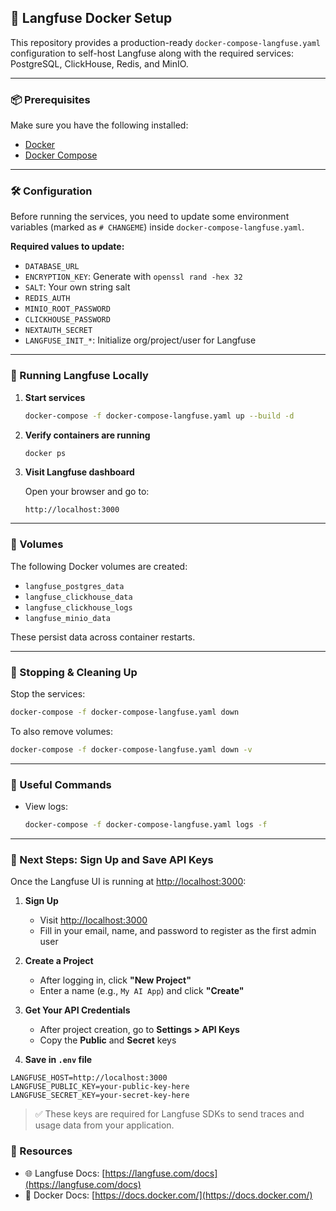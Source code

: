 ## 🚀 Langfuse Docker Setup

This repository provides a production-ready `docker-compose-langfuse.yaml` configuration to self-host Langfuse along with the required services: PostgreSQL, ClickHouse, Redis, and MinIO.

---

### 📦 Prerequisites

Make sure you have the following installed:

* [Docker](https://www.docker.com/)
* [Docker Compose](https://docs.docker.com/compose/)

---

### 🛠️ Configuration

Before running the services, you need to update some environment variables (marked as `# CHANGEME`) inside `docker-compose-langfuse.yaml`.

**Required values to update:**

* `DATABASE_URL`
* `ENCRYPTION_KEY`: Generate with `openssl rand -hex 32`
* `SALT`: Your own string salt
* `REDIS_AUTH`
* `MINIO_ROOT_PASSWORD`
* `CLICKHOUSE_PASSWORD`
* `NEXTAUTH_SECRET`
* `LANGFUSE_INIT_*`: Initialize org/project/user for Langfuse

---

### 🧪 Running Langfuse Locally

1. **Start services**

   ```bash
   docker-compose -f docker-compose-langfuse.yaml up --build -d
   ```

2. **Verify containers are running**

   ```bash
   docker ps
   ```

3. **Visit Langfuse dashboard**

   Open your browser and go to:

   ```
   http://localhost:3000
   ```

---

### 📁 Volumes

The following Docker volumes are created:

* `langfuse_postgres_data`
* `langfuse_clickhouse_data`
* `langfuse_clickhouse_logs`
* `langfuse_minio_data`

These persist data across container restarts.

---

### 🛑 Stopping & Cleaning Up

Stop the services:

```bash
docker-compose -f docker-compose-langfuse.yaml down
```

To also remove volumes:

```bash
docker-compose -f docker-compose-langfuse.yaml down -v
```

---

### 🧰 Useful Commands

* View logs:

  ```bash
  docker-compose -f docker-compose-langfuse.yaml logs -f
  ```

---

### 🧭 Next Steps: Sign Up and Save API Keys

Once the Langfuse UI is running at [http://localhost:3000](http://localhost:3000):

1. **Sign Up**

   * Visit [http://localhost:3000](http://localhost:3000)
   * Fill in your email, name, and password to register as the first admin user

2. **Create a Project**

   * After logging in, click **"New Project"**
   * Enter a name (e.g., `My AI App`) and click **"Create"**

3. **Get Your API Credentials**

   * After project creation, go to **Settings > API Keys**
   * Copy the **Public** and **Secret** keys

4. **Save in `.env` file**

```env
LANGFUSE_HOST=http://localhost:3000
LANGFUSE_PUBLIC_KEY=your-public-key-here
LANGFUSE_SECRET_KEY=your-secret-key-here
```

> ✅ These keys are required for Langfuse SDKs to send traces and usage data from your application.

### 📎 Resources

* 🌐 Langfuse Docs: [https://langfuse.com/docs](https://langfuse.com/docs)
* 🐳 Docker Docs: [https://docs.docker.com/](https://docs.docker.com/)

